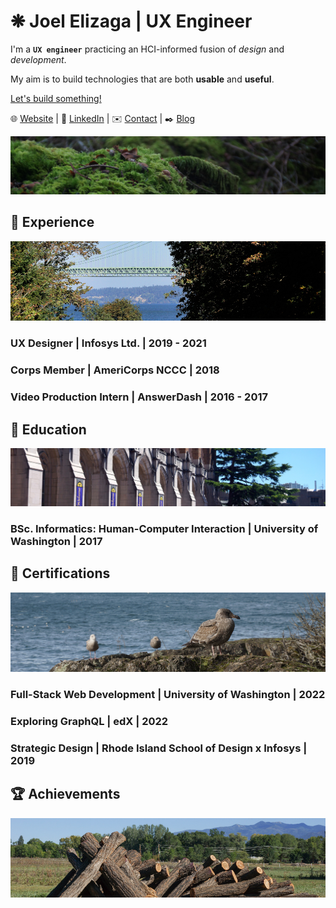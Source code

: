 # ❋ Joel Elizaga | UX Engineer

I'm a **`UX engineer`** practicing an HCI-informed fusion of *design* and
*development*.

My aim is to build technologies that are both **usable** and **useful**.

[Let's build something!](https://joelelizaga.com/#contact)

🌐 [Website](https://joelelizaga.com) | 👔 [LinkedIn](https://linkedin.com/joel-elizaga) | ✉️ [Contact](https://joelelizaga.com/#contact) | ✒️ [Blog](https://joelelizaga.com/blog)

![A mossy rock resting on the forest floor.](/img/mossy-rock.jpg)

## 💼 Experience

![Tacoma Narrows bridge.](/img/tacoma-narrows-bridge.jpg)

### UX Designer | Infosys Ltd. | 2019 - 2021

### Corps Member | AmeriCorps NCCC | 2018

### Video Production Intern | AnswerDash | 2016 - 2017

## 🧮 Education

![The front steps of Suzzallo Library at the University of Washington.](/img/uw.jpg)

### BSc. Informatics: Human-Computer Interaction | University of Washington | 2017

## 📘 Certifications

![Seagulls on a rocky seashore.](/img/seagulls.jpg)

### Full-Stack Web Development | University of Washington | 2022

### Exploring GraphQL | edX | 2022

### Strategic Design | Rhode Island School of Design x Infosys | 2019

## 🏆 Achievements

![Fence posts for a buck & rail fence.](/img/fence-posts.jpg)
